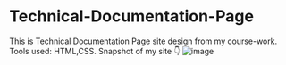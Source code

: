 # Technical-Documentation-Page
This is Technical Documentation Page site design from my course-work. Tools used: HTML,CSS. Snapshot of my site 👇
![image](https://user-images.githubusercontent.com/71124220/133625110-5ac6bcda-3a50-4ed2-aae8-60e3f91c8d6c.png)

